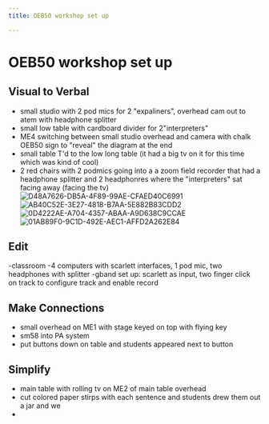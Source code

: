 ```yaml
---
title: OEB50 workshop set up

---
```


# OEB50 workshop set up

## Visual to Verbal
- small studio with 2 pod mics for 2 "expaliners", overhead cam out to atem with headphone splitter
- small low table with cardboard divider for 2"interpreters"
- ME4 switching between small studio overhead and camera with chalk OEB50 sign to "reveal" the diagram at the end
- small table T'd to the low long table (it had a big tv on it for this time which was kind of cool)
- 2 red chairs with 2 podmics going into a a zoom field recorder that had a headphone splitter and 2 headphonres where the "interpreters" sat facing away (facing the tv)
![D48A7626-DB5A-4F89-99AE-CFAED40C6991](https://hackmd.io/_uploads/BJ-xuPhAR.jpg)
![AB40C52E-3E27-4818-B7AA-5E882B83CDD2](https://hackmd.io/_uploads/SkR4Ow3AC.jpg)
![0D4222AE-A704-4357-ABAA-A9D638C9CCAE](https://hackmd.io/_uploads/SkdoOP20C.jpg)
![01AB89F0-9C1D-492E-AEC1-AFFD2A262E84](https://hackmd.io/_uploads/r11Cuw3RC.jpg)




## Edit
-classroom
-4 computers with scarlett interfaces, 1 pod mic, two headphones with splitter
-gband set up: scarlett as input, two finger click on track to configure track and enable record

## Make Connections
- small overhead on ME1 with stage keyed on top with flying key 
- sm58 into PA system
- put buttons down on table and students appeared next to button

## Simplify
- main table with rolling tv on ME2 of main table overhead
- cut colored paper stirps with each sentence and students drew them out a jar and we 
-

